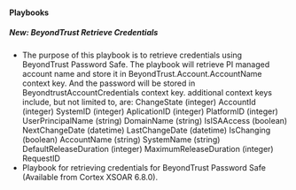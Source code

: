 
#### Playbooks

##### New: BeyondTrust Retrieve Credentials
- The purpose of this playbook is to retrieve credentials using BeyondTrust Password Safe. 
The playbook will retrieve PI managed account name and store it in BeyondTrust.Account.AccountName context key. And the password will be stored in BeyondtrustAccountCredentials context key. additional context keys include, but not limited to, are: 
ChangeState (integer)
AccountId (integer)
SystemID (integer)
AplicationID (integer)
PlatformID (integer)
UserPrincipalName (string)
DomainName (string)
IsISAAccess (boolean)
NextChangeDate (datetime)
LastChangeDate (datetime)
IsChanging (boolean)
AccountName (string)
SystemName (string)
DefaultReleaseDuration (integer)
MaximumReleaseDuration (integer)
RequestID
- Playbook for retrieving credentials for BeyondTrust Password Safe  (Available from Cortex XSOAR 6.8.0).
